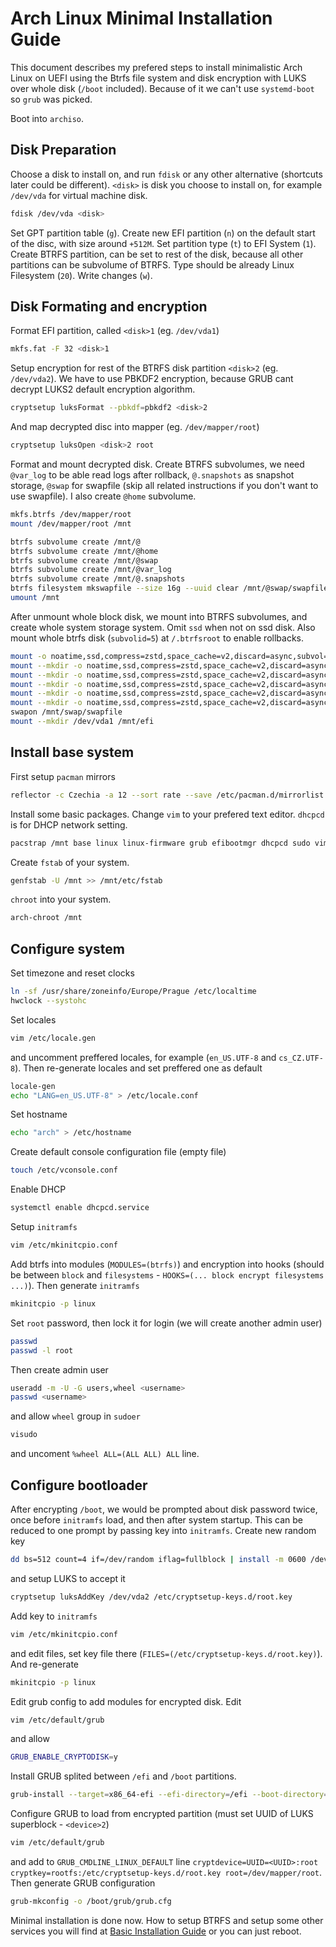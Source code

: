 # Arch Linux Minimal Installation Guide

This document describes my prefered steps to install minimalistic Arch Linux on UEFI using the Btrfs file system and disk encryption with LUKS over whole disk (`/boot` included). Because of it we can't use `systemd-boot` so `grub` was picked.

Boot into `archiso`.

## Disk Preparation

Choose a disk to install on, and run `fdisk` or any other alternative (shortcuts later could be different). `<disk>` is disk you choose to install on, for example `/dev/vda` for virtual machine disk.

```bash
fdisk /dev/vda <disk>
```

Set GPT partition table (`g`). Create new EFI partition (`n`) on the default start of the disc, with size around `+512M`. Set partition type (`t`) to EFI System (`1`). Create BTRFS partition, can be set to rest of the disk, because all other partitions can be subvolume of BTRFS. Type should be already Linux Filesystem (`20`). Write changes (`w`).

## Disk Formating and encryption

Format EFI partition, called `<disk>1` (eg. `/dev/vda1`)

```bash
mkfs.fat -F 32 <disk>1
```

Setup encryption for rest of the BTRFS disk partition `<disk>2` (eg. `/dev/vda2`). We have to use PBKDF2 encryption, because GRUB cant decrypt LUKS2 default encryption algorithm.

```bash
cryptsetup luksFormat --pbkdf=pbkdf2 <disk>2
```

And map decrypted disc into mapper (eg. `/dev/mapper/root`)

```bash
cryptsetup luksOpen <disk>2 root
```
Format and mount decrypted disk. Create BTRFS subvolumes, we need `@var_log` to be able read logs after rollback, `@.snapshots` as snapshot storage, `@swap` for swapfile (skip all related instructions if you don't want to use swapfile). I also create `@home` subvolume.

```bash
mkfs.btrfs /dev/mapper/root
mount /dev/mapper/root /mnt

btrfs subvolume create /mnt/@
btrfs subvolume create /mnt/@home
btrfs subvolume create /mnt/@swap
btrfs subvolume create /mnt/@var_log
btrfs subvolume create /mnt/@.snapshots
btrfs filesystem mkswapfile --size 16g --uuid clear /mnt/@swap/swapfile
umount /mnt
```

After unmount whole block disk, we mount into BTRFS subvolumes, and create whole system storage system. Omit `ssd` when not on ssd disk. Also mount whole btrfs disk (`subvolid=5`) at `/.btrfsroot` to enable rollbacks.

```bash
mount -o noatime,ssd,compress=zstd,space_cache=v2,discard=async,subvol=@ /dev/mapper/root /mnt
mount --mkdir -o noatime,ssd,compress=zstd,space_cache=v2,discard=async,subvol=@home /dev/mapper/root /mnt/home
mount --mkdir -o noatime,ssd,compress=zstd,space_cache=v2,discard=async,subvol=@swap /dev/mapper/root /mnt/swap
mount --mkdir -o noatime,ssd,compress=zstd,space_cache=v2,discard=async,subvol=@var_log /dev/mapper/root /mnt/var/log
mount --mkdir -o noatime,ssd,compress=zstd,space_cache=v2,discard=async,subvol=@.snapshots /dev/mapper/root /mnt/.snapshots
mount --mkdir -o noatime,ssd,compress=zstd,space_cache=v2,discard=async,subvolid=5 /dev/mapper/root /mnt/.btrfsroot
swapon /mnt/swap/swapfile
mount --mkdir /dev/vda1 /mnt/efi
```

## Install base system

First setup `pacman` mirrors

```bash
reflector -c Czechia -a 12 --sort rate --save /etc/pacman.d/mirrorlist
```

Install some basic packages. Change `vim` to your prefered text editor. `dhcpcd` is for DHCP network setting.

```bash
pacstrap /mnt base linux linux-firmware grub efibootmgr dhcpcd sudo vim
```

Create `fstab` of your system.

```bash
genfstab -U /mnt >> /mnt/etc/fstab
```

`chroot` into your system.

```bash
arch-chroot /mnt
```

## Configure system

Set timezone and reset clocks

```bash
ln -sf /usr/share/zoneinfo/Europe/Prague /etc/localtime
hwclock --systohc
```

Set locales

```bash
vim /etc/locale.gen
```

and uncomment preffered locales, for example (`en_US.UTF-8` and `cs_CZ.UTF-8`). Then re-generate locales and set preffered one as default

```bash
locale-gen
echo "LANG=en_US.UTF-8" > /etc/locale.conf
```

Set hostname

```bash
echo "arch" > /etc/hostname
```

Create default console configuration file (empty file)

```bash
touch /etc/vconsole.conf
```

Enable DHCP

```bash
systemctl enable dhcpcd.service
```

Setup `initramfs`

```bash
vim /etc/mkinitcpio.conf
```

Add btrfs into modules (`MODULES=(btrfs)`) and encryption into hooks (should be between `block` and `filesystems` - `HOOKS=(... block encrypt filesystems ...)`). Then generate `initramfs`

```bash
mkinitcpio -p linux
```

Set `root` password, then lock it for login (we will create another admin user)

```bash
passwd
passwd -l root
```

Then create admin user

```bash
useradd -m -U -G users,wheel <username>
passwd <username>
```

and allow `wheel` group in `sudoer`

```bash
visudo
```

and uncoment `%wheel ALL=(ALL ALL) ALL` line.

## Configure bootloader

After encrypting `/boot`, we would be prompted about disk password twice, once before `initramfs` load, and then after system startup. This can be reduced to one prompt by passing key into `initramfs`. Create new random key

```bash
dd bs=512 count=4 if=/dev/random iflag=fullblock | install -m 0600 /dev/stdin /etc/cryptsetup-keys.d/root.key
```

and setup LUKS to accept it

```bash
cryptsetup luksAddKey /dev/vda2 /etc/cryptsetup-keys.d/root.key
```

Add key to `initramfs`

```bash
vim /etc/mkinitcpio.conf
```

and edit files, set key file there (`FILES=(/etc/cryptsetup-keys.d/root.key)`). And re-generate

```bash
mkinitcpio -p linux
```

Edit grub config to add modules for encrypted disk. Edit

```bash
vim /etc/default/grub
```

and allow

```bash
GRUB_ENABLE_CRYPTODISK=y
```

Install GRUB splited between `/efi` and `/boot`  partitions.

```bash
grub-install --target=x86_64-efi --efi-directory=/efi --boot-directory=/boot --bootloader-id=GRUB --modules=luks /dev/mapper/root
```

Configure GRUB to load from encrypted partition (must set UUID of LUKS superblock - `<device>2`)

```bash
vim /etc/default/grub
```
and add to `GRUB_CMDLINE_LINUX_DEFAULT` line `cryptdevice=UUID=<UUID>:root cryptkey=rootfs:/etc/cryptsetup-keys.d/root.key root=/dev/mapper/root`. Then generate GRUB configuration

```bash
grub-mkconfig -o /boot/grub/grub.cfg
```
Minimal installation is done now. How to setup BTRFS and setup some other services you will find at [Basic Installation Guide](basic-installation.md) or you can just reboot.
